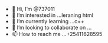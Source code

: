 - 👋 Hi, I’m @737011
- 👀 I’m interested in ...leraning html
- 🌱 I’m currently learning ...c++
- 💞️ I’m looking to collaborate on ...
- 📫 How to reach me ...+25411628595

<!---
737011/737011 is a ✨ special ✨ repository because its `README.md` (this file) appears on your GitHub profile.
You can click the Preview link to take a look at your changes.
--->
